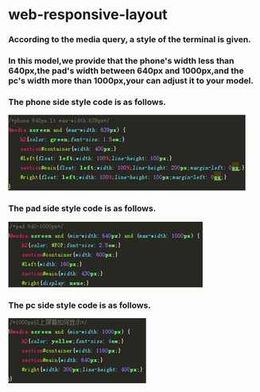 # web-responsive-layout
<h3>According to the media query, a style of the terminal is given.</h3>
<h3>In this model,we provide that the phone's width less than 640px,the pad's width between 640px and 1000px,and the pc's width more than 1000px,your can adjust it to your model.<h3>
<h3> The phone side style code is as follows.</h3>
<img src="./imgs/01.png" alt="demo1" />
<h3> The pad side style code is as follows.</h3>
<img src="./imgs/02.png" alt="demo2" />
<h3> The pc side style code is as follows.</h3>
<img src="./imgs/03.png" alt="demo3" />
